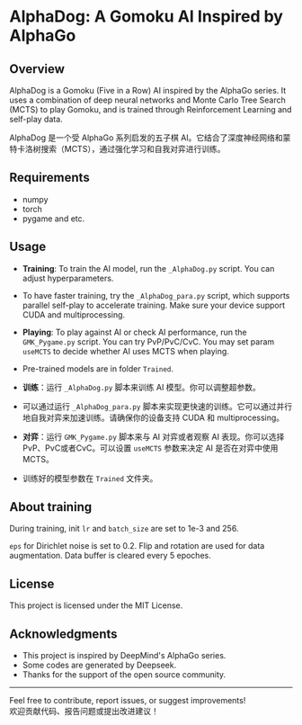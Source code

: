 # AlphaDog: A Gomoku AI Inspired by AlphaGo

## Overview

AlphaDog is a Gomoku (Five in a Row) AI inspired by the AlphaGo series. It uses a combination of deep neural networks and Monte Carlo Tree Search (MCTS) to play Gomoku, and is trained through Reinforcement Learning and self-play data.

AlphaDog 是一个受 AlphaGo 系列启发的五子棋 AI。它结合了深度神经网络和蒙特卡洛树搜索（MCTS），通过强化学习和自我对弈进行训练。

## Requirements

- numpy
- torch
- pygame
  and etc.

## Usage

- **Training**: To train the AI model, run the `_AlphaDog.py` script. You can adjust hyperparameters.
- To have faster training, try the `_AlphaDog_para.py` script, which supports parallel self-play to accelerate training. Make sure your device support CUDA and multiprocessing.
- **Playing**: To play against AI or check AI performance, run the `GMK_Pygame.py` script. You can try PvP/PvC/CvC. You may set param `useMCTS` to decide whether AI uses MCTS when playing.
- Pre-trained models are in folder `Trained`.

- **训练**：运行 `_AlphaDog.py` 脚本来训练 AI 模型。你可以调整超参数。
- 可以通过运行 `_AlphaDog_para.py` 脚本来实现更快速的训练。它可以通过并行地自我对弈来加速训练。请确保你的设备支持 CUDA 和 multiprocessing。
- **对弈**：运行 `GMK_Pygame.py` 脚本来与 AI 对弈或者观察 AI 表现。你可以选择PvP、PvC或者CvC。可以设置 `useMCTS` 参数来决定 AI 是否在对弈中使用 MCTS。
- 训练好的模型参数在 `Trained` 文件夹。

## About training

During training, init `lr` and `batch_size` are set to 1e-3 and 256.

`eps` for Dirichlet noise is set to 0.2. Flip and rotation are used for data augmentation.
Data buffer is cleared every 5 epoches.

## License

This project is licensed under the MIT License. 

## Acknowledgments

- This project is inspired by DeepMind's AlphaGo series.
- Some codes are generated by Deepseek.
- Thanks for the support of the open source community.

---

Feel free to contribute, report issues, or suggest improvements!  
欢迎贡献代码、报告问题或提出改进建议！

